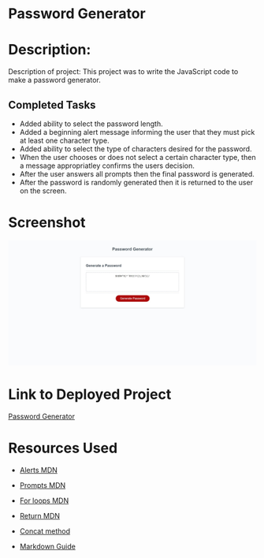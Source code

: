 # Password Generator

# Description:

Description of project: This project was to write the JavaScript code to make a password generator.

## Completed Tasks

* Added ability to select the password length.
* Added a beginning alert message informing the user that they must pick at least one character type.
* Added ability to select the type of characters desired for the password.
* When the user chooses or does not select a certain character type, then a message appropriatley confirms the users decision.
* After the user answers all prompts then the final password is generated.
* After the password is randomly generated then it is returned to the user on the screen.

# Screenshot

![Password Generator](.\Assets\Screenshot.jpeg
)

# Link to Deployed Project

[Password Generator](https://matthewvandevort.github.io/Password-Generator/)

# Resources Used

* [Alerts MDN](https://developer.mozilla.org/en-US/docs/Web/API/Window/alert)

* [Prompts MDN](https://developer.mozilla.org/en-US/docs/Web/API/Window/prompt)

* [For loops MDN](https://developer.mozilla.org/en-US/docs/Web/JavaScript/Reference/Statements/for)

* [Return MDN](https://developer.mozilla.org/en-US/docs/Web/JavaScript/Reference/Statements/return)

* [Concat method](https://developer.mozilla.org/en-US/docs/Web/JavaScript/Reference/Global_Objects/Array/concat)

* [Markdown Guide](https://www.markdownguide.org/basic-syntax/)